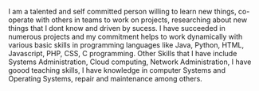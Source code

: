 I am a talented and self committed person willing to learn new things, co-operate with others in teams to work on projects, researching about new things that I dont know and driven by sucess.
I have succeeded in numerous projects and my commitment helps to work dynamically with various basic skills in programming languages like Java, Python, HTML, Javascript, PHP, CSS, C programming.
Other Skills that I have include Systems Administration, Cloud computing, Network Administration, I have goood teaching skills, I have knowledge in computer Systems and Operating Systems, repair and maintenance among others.
